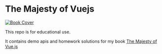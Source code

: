 # The Majesty of Vuejs

[![Book Cover](https://s3.amazonaws.com/titlepages.leanpub.com/vuejs/large?1458613635)](https://leanpub.com/vuejs)

This repo is for educational use.

It contains demo apis and homework solutions for my book [The Majesty of Vue.js](http://leanpub/vuejs)
